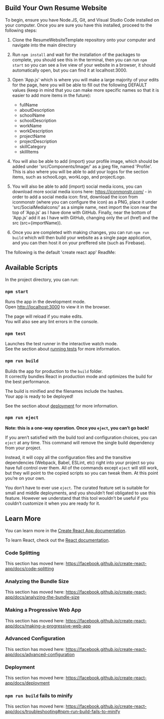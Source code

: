 ## Build Your Own Resume Website

To begin, ensure you have Node.JS, Git, and Visual Studio Code installed on your computer. Once you are sure you have this installed, proceed to the following steps:

  1) Clone the ResumeWebsiteTemplate repository onto your computer and navigate into the main directory
  2) Run `npm install` and wait for the installation of the packages to complete, you should see this in the terminal, then you can run `npm start` so you can see a live view of your website in a browser, it should automatically open, but you can find it at localhost:3000.
  3) Open 'App.js' which is where you will make a large majority of your edits for the page, here you will be able to fill out the following DEFAULT values (keep in mind that you can make more specific names so that it is easier to add more items in the future):
      - fullName
      - aboutDescription
      - schoolName
      - schoolDescription
      - workName
      - workDescription
      - projectName
      - projectDescription
      - skillCategory
      - skillItems
    
  4) You will also be able to add (import) your profile image, which should be added under 'src/Components/Image/' as a jpeg file, named 'Profile'. This is also where you will be able to add your logos for the section items, such as schoolLogo, workLogo, and projectLogo.
  5) You will also be able to add (import) social media icons, you can download more social media icons here: https://iconmonstr.com/
    - in order to add a social media icon: first, download the icon from iconmonstr (where you can configure the icon) as a PNG, place it under 'src/SocialMediaIcons/' as a simple name, next import the icon near the top of 'App.js' as I have done with GitHub. Finally, near the bottom of 'App.js' add it as I have with GitHub, changing only the url (href) and the src (src={importName}).

  6) Once you are completed with making changes, you can run `npm run build` which will then build your website as a single page application, and you can then host it on your preffered site (such as Firebase).


The following is the default 'create react app' ReadMe: 

## Available Scripts

In the project directory, you can run:

### `npm start`

Runs the app in the development mode.<br />
Open [http://localhost:3000](http://localhost:3000) to view it in the browser.

The page will reload if you make edits.<br />
You will also see any lint errors in the console.

### `npm test`

Launches the test runner in the interactive watch mode.<br />
See the section about [running tests](https://facebook.github.io/create-react-app/docs/running-tests) for more information.

### `npm run build`

Builds the app for production to the `build` folder.<br />
It correctly bundles React in production mode and optimizes the build for the best performance.

The build is minified and the filenames include the hashes.<br />
Your app is ready to be deployed!

See the section about [deployment](https://facebook.github.io/create-react-app/docs/deployment) for more information.

### `npm run eject`

**Note: this is a one-way operation. Once you `eject`, you can’t go back!**

If you aren’t satisfied with the build tool and configuration choices, you can `eject` at any time. This command will remove the single build dependency from your project.

Instead, it will copy all the configuration files and the transitive dependencies (Webpack, Babel, ESLint, etc) right into your project so you have full control over them. All of the commands except `eject` will still work, but they will point to the copied scripts so you can tweak them. At this point you’re on your own.

You don’t have to ever use `eject`. The curated feature set is suitable for small and middle deployments, and you shouldn’t feel obligated to use this feature. However we understand that this tool wouldn’t be useful if you couldn’t customize it when you are ready for it.

## Learn More

You can learn more in the [Create React App documentation](https://facebook.github.io/create-react-app/docs/getting-started).

To learn React, check out the [React documentation](https://reactjs.org/).

### Code Splitting

This section has moved here: https://facebook.github.io/create-react-app/docs/code-splitting

### Analyzing the Bundle Size

This section has moved here: https://facebook.github.io/create-react-app/docs/analyzing-the-bundle-size

### Making a Progressive Web App

This section has moved here: https://facebook.github.io/create-react-app/docs/making-a-progressive-web-app

### Advanced Configuration

This section has moved here: https://facebook.github.io/create-react-app/docs/advanced-configuration

### Deployment

This section has moved here: https://facebook.github.io/create-react-app/docs/deployment

### `npm run build` fails to minify

This section has moved here: https://facebook.github.io/create-react-app/docs/troubleshooting#npm-run-build-fails-to-minify
